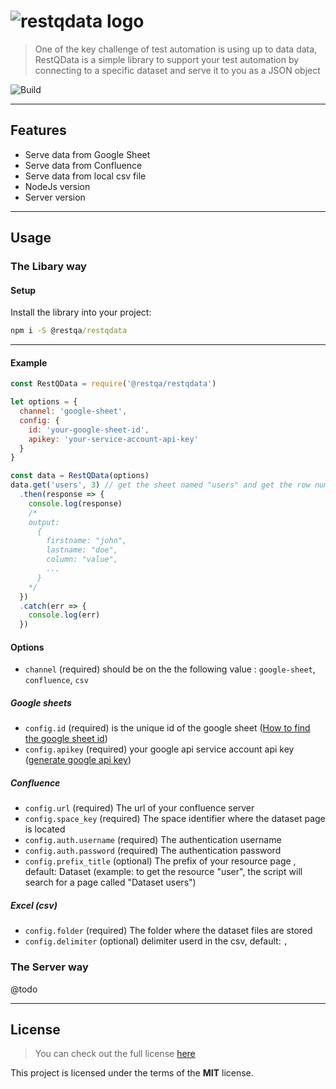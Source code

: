 ![restqdata logo](https://restqa.io/assets/img/logos/restqdata-logo.png)
============



> One of the key challenge of test automation is using up to data data, RestQData is a simple library to support your test automation by connecting to a specific dataset and serve it to you as a JSON object

![Build](https://github.com/restqa/restqdata/workflows/Build/badge.svg)

---

## Features

- Serve data from Google Sheet
- Serve data from Confluence
- Serve data from local csv file
- NodeJs version
- Server version

---

## Usage

### The Libary way

#### Setup

Install the library into your project:

```cmd
npm i -S @restqa/restqdata
```

---


#### Example

```js
const RestQData = require('@restqa/restqdata')

let options = {
  channel: 'google-sheet',
  config: {
    id: 'your-google-sheet-id',
    apikey: 'your-service-account-api-key'
  }
}

const data = RestQData(options)
data.get('users', 3) // get the sheet named "users" and get the row number 3
  .then(response => {
    console.log(response)
    /*
    output:
      {
        firstname: "john",
        lastname: "doe",
        column: "value",
        ...
      }
    */
  })
  .catch(err => {
    console.log(err)
  })

```

#### Options

* `channel` (required)  should be on the the following value : `google-sheet`, `confluence`, `csv` 

##### Google sheets

* `config.id` (required) is the unique id of the google sheet ([How to find the google sheet id](https://stackoverflow.com/a/36062068))
* `config.apikey` (required) your google api service account api key ([generate google api key](https://cloud.google.com/docs/authentication/api-keys))

##### Confluence

* `config.url` (required) The url of your confluence server
* `config.space_key` (required) The space identifier where the dataset page is located
* `config.auth.username` (required) The authentication username
* `config.auth.password` (required) The authentication password
* `config.prefix_title` (optional) The prefix of your resource page , default: Dataset (example: to get the resource "user", the script will search for a page called "Dataset users")

##### Excel (csv)

* `config.folder` (required) The folder where the dataset files are stored
* `config.delimiter` (optional) delimiter userd in the csv, default: `,`

### The Server way

@todo

---

## License
>You can check out the full license [here](./LICENSE)

This project is licensed under the terms of the **MIT** license.

